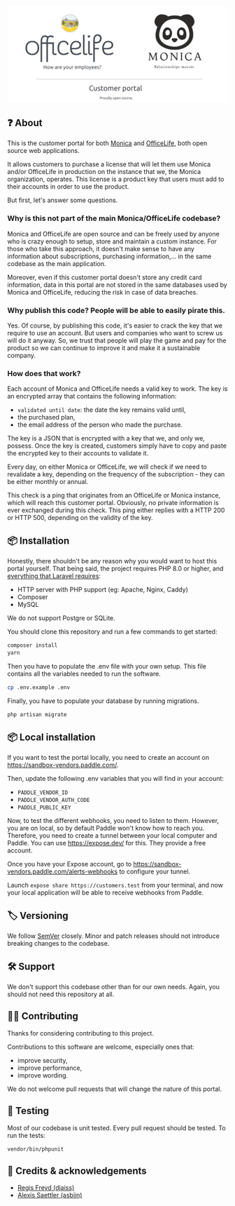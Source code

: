 ![logo](public/img/customer-portal.png)

## ❓ About

This is the customer portal for both [Monica](https://monicahq.com) and [OfficeLife](https://officelife.io), both open source web applications.

It allows customers to purchase a license that will let them use Monica and/or OfficeLife in production on the instance that we, the Monica organization, operates. This license is a product key that users must add to their accounts in order to use the product.

But first, let's answer some questions.

### Why is this not part of the main Monica/OfficeLife codebase?

Monica and OfficeLife are open source and can be freely used by anyone who is crazy enough to setup, store and maintain a custom instance. For those who take this approach, it doesn't make sense to have any information about subscriptions, purchasing information,… in the same codebase as the main application.

Moreover, even if this customer portal doesn't store any credit card information, data in this portal are not stored in the same databases used by Monica and OfficeLife, reducing the risk in case of data breaches.

### Why publish this code? People will be able to easily pirate this.

Yes. Of course, by publishing this code, it's easier to crack the key that we require to use an account. But users and companies who want to screw us will do it anyway. So, we trust that people will play the game and pay for the product so we can continue to improve it and make it a sustainable company.

### How does that work?

Each account of Monica and OfficeLife needs a valid key to work. The key is an encrypted array that contains the following information:

* `validated until date`: the date the key remains valid until,
* the purchased plan,
* the email address of the person who made the purchase.

The key is a JSON that is encrypted with a key that we, and only we, possess. Once the key is created, customers simply have to copy and paste the encrypted key to their accounts to validate it.

Every day, on either Monica or OfficeLife, we will check if we need to revalidate a key, depending on the frequency of the subscription - they can be either monthly or annual.

This check is a ping that originates from an OfficeLife or Monica instance, which will reach this customer portal. Obviously, no private information is ever exchanged during this check. This ping either replies with a HTTP 200 or HTTP 500, depending on the validity of the key.

## 📦 Installation

Honestly, there shouldn't be any reason why you would want to host this portal yourself. That being said, the project requires PHP 8.0 or higher, and [everything that Laravel requires](https://laravel.com/docs/9.x/deployment#server-requirements):

* HTTP server with PHP support (eg: Apache, Nginx, Caddy)
* Composer
* MySQL

We do not support Postgre or SQLite.

You should clone this repository and run a few commands to get started:

```bash
composer install
yarn
```

Then you have to populate the .env file with your own setup. This file contains all the variables needed to run the software.

```bash
cp .env.example .env
```

Finally, you have to populate your database by running migrations.

```bash
php artisan migrate
```

## 📦 Local installation

If you want to test the portal locally, you need to create an account on https://sandbox-vendors.paddle.com/.

Then, update the following .env variables that you will find in your account:

- `PADDLE_VENDOR_ID`
- `PADDLE_VENDOR_AUTH_CODE`
- `PADDLE_PUBLIC_KEY`

Now, to test the different webhooks, you need to listen to them. However, you are on local, so by default Paddle won't know how to reach you. Therefore, you need to create a tunnel between your local computer and Paddle. You can use https://expose.dev/ for this. They provide a free account.

Once you have your Expose account, go to https://sandbox-vendors.paddle.com/alerts-webhooks to configure your tunnel.

Launch `expose share https://customers.test` from your terminal, and now your local application will be able to receive webhooks from Paddle.

## 🏷️ Versioning

We follow [SemVer](http://semver.org/) closely. Minor and patch releases should not introduce breaking changes to the codebase.

## 🛠️ Support

We don't support this codebase other than for our own needs. Again, you should not need this repository at all.

## 👷‍♀️ Contributing

Thanks for considering contributing to this project.

Contributions to this software are welcome, especially ones that:

* improve security,
* improve performance,
* improve wording.

We do not welcome pull requests that will change the nature of this portal.

## 🧪 Testing

Most of our codebase is unit tested. Every pull request should be tested. To run the tests:

```bash
vendor/bin/phpunit
```

## 👥 Credits & acknowledgements

* [Regis Freyd (djaiss)](https://github.com/djaiss)
* [Alexis Saettler (asbiin)](https://github.com/asbiin)
